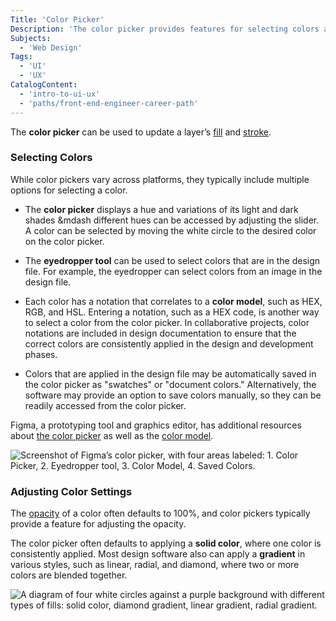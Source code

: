 ```yaml
---
Title: 'Color Picker'
Description: 'The color picker provides features for selecting colors and adjusting the color settings.'
Subjects:
  - 'Web Design'
Tags:
  - 'UI'
  - 'UX'
CatalogContent:
  - 'intro-to-ui-ux'
  - 'paths/front-end-engineer-career-path'
---
```


The **color picker** can be used to update a layer’s [fill](https://www.codecademy.com/resources/docs/uiux/fill) and [stroke](https://www.codecademy.com/resources/docs/uiux/stroke).

### Selecting Colors

While color pickers vary across platforms, they typically include multiple options for selecting a color.

- The **color picker** displays a hue and variations of its light and dark shades &mdash different hues can be accessed by adjusting the slider. A color can be selected by moving the white circle to the desired color on the color picker.

- The **eyedropper tool** can be used to select colors that are in the design file. For example, the eyedropper can select colors from an image in the design file.

- Each color has a notation that correlates to a **color model**, such as HEX, RGB, and HSL. Entering a notation, such as a HEX code, is another way to select a color from the color picker. In collaborative projects, color notations are included in design documentation to ensure that the correct colors are consistently applied in the design and development phases.

- Colors that are applied in the design file may be automatically saved in the color picker as "swatches" or "document colors." Alternatively, the software may provide an option to save colors manually, so they can be readily accessed from the color picker.

Figma, a prototyping tool and graphics editor, has additional resources about [the color picker](https://help.figma.com/hc/en-us/articles/360041003774-Apply-paints-with-the-color-picker) as well as the [color model](https://help.figma.com/hc/en-us/articles/360043042113).

![Screenshot of Figma’s color picker, with four areas labeled: 1. Color Picker, 2. Eyedropper tool, 3. Color Model, 4. Saved Colors.](https://static-assets.codecademy.com/Courses/intro-to-ui-and-ux/docs/Color-Picker.png)

### Adjusting Color Settings

The [opacity](https://codecademy.com/resources/docs/uiux/opacity) of a color often defaults to 100%, and color pickers typically provide a feature for adjusting the opacity.

The color picker often defaults to applying a **solid color**, where one color is consistently applied. Most design software also can apply a **gradient** in various styles, such as linear, radial, and diamond, where two or more colors are blended together.

![A diagram of four white circles against a purple background with different types of fills: solid color, diamond gradient, linear gradient, radial gradient.](https://static-assets.codecademy.com/Courses/intro-to-ui-and-ux/docs/Color-Picker-Solid-v-Gradient.png)
